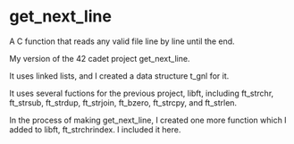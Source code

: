 # get_next_line
A C function that reads any valid file line by line until the end.

My version of the 42 cadet project get_next_line.

It uses linked lists, and I created a data structure t_gnl for it.

It uses several fuctions for the previous project, libft, including ft_strchr, ft_strsub, ft_strdup, ft_strjoin, ft_bzero, ft_strcpy, and ft_strlen.

In the process of making get_next_line, I created one more function which I added to libft, ft_strchrindex. I included it here.
